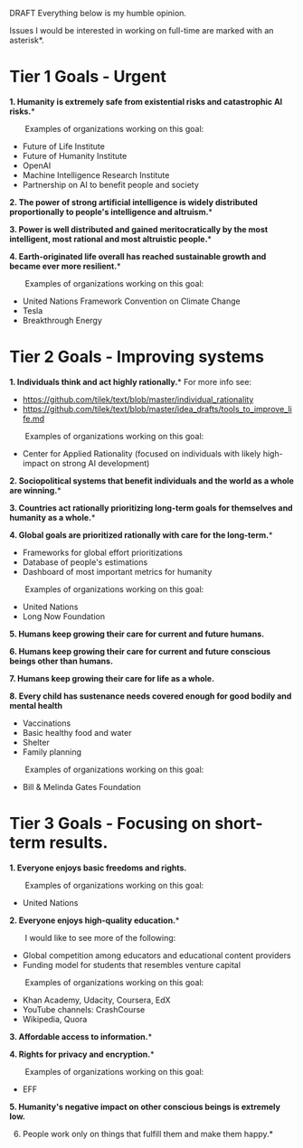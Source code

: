DRAFT
Everything below is my humble opinion.

Issues I would be interested in working on full-time are marked with an asterisk*.


# Tier 1 Goals - Urgent

**1. Humanity is extremely safe from existential risks and catastrophic AI risks.***

&nbsp;&nbsp;&nbsp;&nbsp;&nbsp;&nbsp; Examples of organizations working on this goal:
* Future of Life Institute
* Future of Humanity Institute
* OpenAI
* Machine Intelligence Research Institute
* Partnership on AI to benefit people and society

**2. The power of strong artificial intelligence is widely distributed proportionally to people's intelligence and altruism.***

**3. Power is well distributed and gained meritocratically by the most intelligent, most rational and most altruistic people.***

**4. Earth-originated life overall has reached sustainable growth and became ever more resilient.***

&nbsp;&nbsp;&nbsp;&nbsp;&nbsp;&nbsp; Examples of organizations working on this goal: 
* United Nations Framework Convention on Climate Change
* Tesla
* Breakthrough Energy


# Tier 2 Goals - Improving systems


**1. Individuals think and act highly rationally.***
For more info see: 
* https://github.com/tilek/text/blob/master/individual_rationality
* https://github.com/tilek/text/blob/master/idea_drafts/tools_to_improve_life.md

&nbsp;&nbsp;&nbsp;&nbsp;&nbsp;&nbsp; Examples of organizations working on this goal: 
- Center for Applied Rationality (focused on individuals with likely high-impact on strong AI development)

**2. Sociopolitical systems that benefit individuals and the world as a whole are winning.***

**3. Countries act rationally prioritizing long-term goals for themselves and humanity as a whole.***
  
**4. Global goals are prioritized rationally with care for the long-term.***
* Frameworks for global effort prioritizations
* Database of people's estimations
* Dashboard of most important metrics for humanity

&nbsp;&nbsp;&nbsp;&nbsp;&nbsp;&nbsp; Examples of organizations working on this goal: 
* United Nations
* Long Now Foundation

**5. Humans keep growing their care for current and future humans.**

**6. Humans keep growing their care for current and future conscious beings other than humans.**

**7. Humans keep growing their care for life as a whole.**

**8. Every child has sustenance needs covered enough for good bodily and mental health**
* Vaccinations
* Basic healthy food and water
* Shelter
* Family planning

&nbsp;&nbsp;&nbsp;&nbsp;&nbsp;&nbsp; Examples of organizations working on this goal: 
* Bill & Melinda Gates Foundation


# Tier 3 Goals - Focusing on short-term results.

**1. Everyone enjoys basic freedoms and rights.**

&nbsp;&nbsp;&nbsp;&nbsp;&nbsp;&nbsp; Examples of organizations working on this goal: 
- United Nations

**2. Everyone enjoys high-quality education.***

&nbsp;&nbsp;&nbsp;&nbsp;&nbsp;&nbsp; I would like to see more of the following:
* Global competition among educators and educational content providers
* Funding model for students that resembles venture capital

&nbsp;&nbsp;&nbsp;&nbsp;&nbsp;&nbsp; Examples of organizations working on this goal: 
* Khan Academy, Udacity, Coursera, EdX
* YouTube channels: CrashCourse
* Wikipedia, Quora

**3. Affordable access to information.***

**4. Rights for privacy and encryption.***

&nbsp;&nbsp;&nbsp;&nbsp;&nbsp;&nbsp; Examples of organizations working on this goal: 
* EFF

**5. Humanity's negative impact on other conscious beings is extremely low.**

6. People work only on things that fulfill them and make them happy.*




